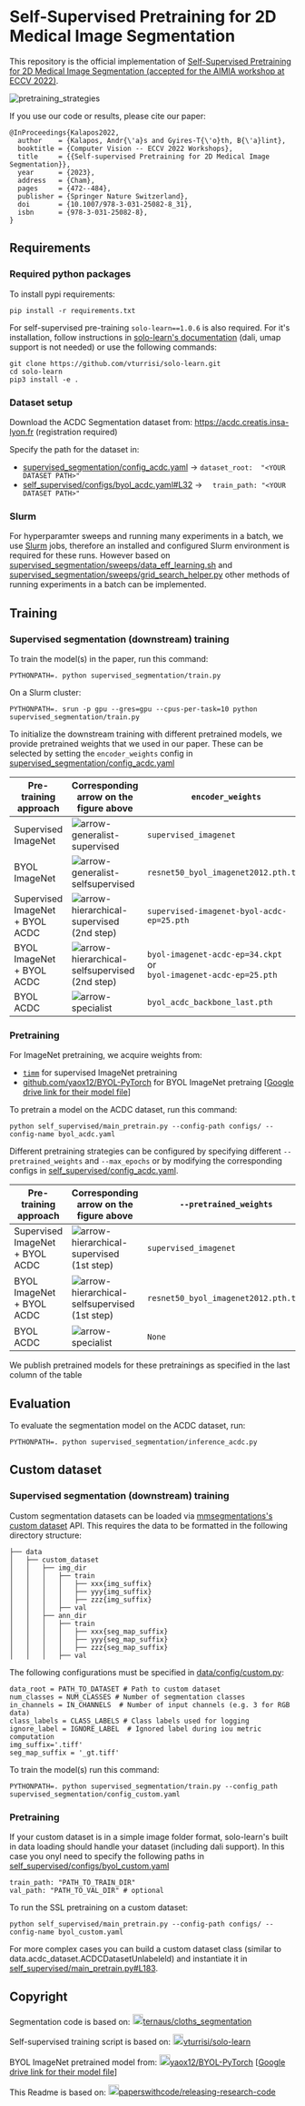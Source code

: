 # Self-Supervised Pretraining for 2D Medical Image Segmentation

This repository is the official implementation of [Self-Supervised Pretraining for 2D Medical Image Segmentation (accepted for the AIMIA workshop at ECCV 2022)](https://doi.org/10.1007/978-3-031-25082-8_31). 

![pretraining_strategies](.github/pretraining_strategies.svg)

If you use our code or results, please cite our paper: 

```
@InProceedings{Kalapos2022,
  author    = {Kalapos, Andr{\'a}s and Gyires-T{\'o}th, B{\'a}lint},
  booktitle = {Computer Vision -- ECCV 2022 Workshops},
  title     = {{Self-supervised Pretraining for 2D Medical Image Segmentation}},
  year      = {2023},
  address   = {Cham},
  pages     = {472--484},
  publisher = {Springer Nature Switzerland},
  doi       = {10.1007/978-3-031-25082-8_31},
  isbn      = {978-3-031-25082-8},
}

```



## Requirements

### Required python packages

To install pypi requirements:

```setup
pip install -r requirements.txt
```

For self-supervised pre-training `solo-learn==1.0.6` is also required. For it's installation, follow instructions in [solo-learn's documentation](https://solo-learn.readthedocs.io/en/latest/start/install.html) (dali, umap support is not needed) or use the following commands: 

```
git clone https://github.com/vturrisi/solo-learn.git
cd solo-learn
pip3 install -e .
```

### Dataset setup

Download the ACDC Segmentation dataset from: https://acdc.creatis.insa-lyon.fr (registration required)

Specify the path for the dataset in:

- [supervised_segmentation/config_acdc.yaml](supervised_segmentation/config_acdc.yaml) -> `dataset_root:  "<YOUR DATASET PATH>"`
- [self_supervised/configs/byol_acdc.yaml#L32](self_supervised/configs/byol_acdc.yaml#L32) -> `  train_path: "<YOUR DATASET PATH>"`

### Slurm

For hyperparamter sweeps and running many experiments in a batch, we use [Slurm](https://slurm.schedmd.com/documentation.html) jobs, therefore an installed and configured Slurm environment is required for these runs. However based on [supervised_segmentation/sweeps/data_eff_learning.sh](supervised_segmentation/sweeps/data_eff_learning.sh) and [supervised_segmentation/sweeps/grid_search_helper.py](supervised_segmentation/sweeps/grid_search_helper.py) other methods of running experiments in a batch can be implemented. 



## Training

### Supervised segmentation (downstream) training 

To train the model(s) in the paper, run this command: 

```
PYTHONPATH=. python supervised_segmentation/train.py
```

On a Slurm cluster:

```
PYTHONPATH=. srun -p gpu --gres=gpu --cpus-per-task=10 python supervised_segmentation/train.py
```

To initialize the downstream training with different pretrained models, we provide pretrained weights that we used in our paper. These can be selected by setting the `encoder_weights` config in [supervised_segmentation/config_acdc.yaml](supervised_segmentation/config_acdc.yaml)

| Pre-training approach           | Corresponding arrow on the figure above                      | `encoder_weights`                                            |
| ------------------------------- | ------------------------------------------------------------ | ------------------------------------------------------------ |
| Supervised ImageNet             | ![arrow-generalist-supervised](.github/arrow-generalist-supervised.svg) | `supervised_imagenet`                                        |
| BYOL ImageNet                   | ![arrow-generalist-selfsupervised](.github/arrow-generalist-selfsupervised.svg) | `resnet50_byol_imagenet2012.pth.tar`                         |
| Supervised ImageNet + BYOL ACDC | ![arrow-hierarchical-supervised](.github/arrow-hierarchical-supervised.svg) (2nd step) | `supervised-imagenet-byol-acdc-ep=25.pth` |
| BYOL ImageNet + BYOL ACDC       | ![arrow-hierarchical-selfsupervised](.github/arrow-hierarchical-selfsupervised.svg) (2nd step) | `byol-imagenet-acdc-ep=34.ckpt`<br />or <br />`byol-imagenet-acdc-ep=25.pth` |
| BYOL ACDC                       | ![arrow-specialist](.github/arrow-specialist.svg)            | `byol_acdc_backbone_last.pth`                                |

### Pretraining

For ImageNet pretraining, we acquire weights from:

- [`timm`](https://github.com/rwightman/pytorch-image-models) for supervised ImageNet pretraining
- [github.com/yaox12/BYOL-PyTorch](https://github.com/yaox12/BYOL-PyTorch) for BYOL ImageNet pretraing [[Google drive link for their model file](https://drive.google.com/file/d/1TLZHDbV-qQlLjkR8P0LZaxzwEE6O_7g1/view?usp=sharing)]

To pretrain a model on the ACDC dataset, run this command: 

```
python self_supervised/main_pretrain.py --config-path configs/ --config-name byol_acdc.yaml
```

Different pretraining strategies can be configured by specifying different `--pretrained_weights` and `--max_epochs` or by modifying the corresponding configs in [self_supervised/config_acdc.yaml]().

| Pre-training approach           | Corresponding arrow on the figure above                      | `--pretrained_weights`               | `--max_epochs` | Published pretrained model <br /> [[models.zip](https://github.com/kaland313/SSL-MedSeg/releases/download/v1.0/models.zip)]|
| ------------------------------- | ------------------------------------------------------------ | ------------------------------------ | -------------- | ------------------------------------------------------------ |
| Supervised ImageNet + BYOL ACDC | ![arrow-hierarchical-supervised](.github/arrow-hierarchical-supervised.svg)(1st step) | `supervised_imagenet`                | 25             | `models/supervised-imagenet-byol-acdc-ep=25.pth` |
| BYOL ImageNet + BYOL ACDC       | ![arrow-hierarchical-selfsupervised](.github/arrow-hierarchical-selfsupervised.svg) (1st step) | `resnet50_byol_imagenet2012.pth.tar` | 25             | `models/byol-imagenet-acdc-ep=34.ckpt`<br />and  <br />`models/byol-imagenet-acdc-ep=25.pth` |
| BYOL ACDC                       | ![arrow-specialist](.github/arrow-specialist.svg)            | `None`                               | 400            | `models/byol_acdc_backbone_last.pth`                         |

We publish pretrained models for these pretrainings as specified in the last column of the table

## Evaluation

To evaluate the segmentation model on the ACDC dataset, run:

```eval
PYTHONPATH=. python supervised_segmentation/inference_acdc.py
```

## Custom dataset
### Supervised segmentation (downstream) training
Custom segmentation datasets can be loaded via [mmsegmentations's custom dataset](https://mmsegmentation.readthedocs.io/en/latest/api.html#mmseg.datasets.CustomDataset) API. This requires the data to be formatted in the following directory structure:

```
├── data
│   ├── custom_dataset
│   │   ├── img_dir
│   │   │   ├── train
│   │   │   │   ├── xxx{img_suffix}
│   │   │   │   ├── yyy{img_suffix}
│   │   │   │   ├── zzz{img_suffix}
│   │   │   ├── val
│   │   ├── ann_dir
│   │   │   ├── train
│   │   │   │   ├── xxx{seg_map_suffix}
│   │   │   │   ├── yyy{seg_map_suffix}
│   │   │   │   ├── zzz{seg_map_suffix}
│   │   │   ├── val
```

The following configurations must be specified in [data/config/custom.py](data/config/custom.py):

```
data_root = PATH_TO_DATASET # Path to custom dataset
num_classes = NUM_CLASSES # Number of segmentation classes 
in_channels = IN_CHANNELS  # Number of input channels (e.g. 3 for RGB data)
class_labels = CLASS_LABELS # Class labels used for logging
ignore_label = IGNORE_LABEL  # Ignored label during iou metric computation
img_suffix='.tiff'
seg_map_suffix = '_gt.tiff'
```

To train the model(s) run this command: 

```
PYTHONPATH=. python supervised_segmentation/train.py --config_path supervised_segmentation/config_custom.yaml
```
### Pretraining
If your custom dataset is in a simple image folder format, solo-learn's built in data loading should handle your dataset (including dali support). In this case you onyl need to specify the following paths in [self_supervised/configs/byol_custom.yaml](self_supervised/configs/byol_custom.yaml)

```
train_path: "PATH_TO_TRAIN_DIR"
val_path: "PATH_TO_VAL_DIR" # optional
```

To run the SSL pretraining on a custom dataset:
```
python self_supervised/main_pretrain.py --config-path configs/ --config-name byol_custom.yaml
```

For more complex cases you can build a custom dataset class (similar to data.acdc_dataset.ACDCDatasetUnlabeleld) and instantiate it in [self_supervised/main_pretrain.py#L183](self_supervised/main_pretrain.py#L183). 

## Copyright 

Segmentation code is based on: [<img src="https://github.githubassets.com/pinned-octocat.svg" style="height:14pt;" />ternaus/cloths_segmentation](https://github.com/ternaus/cloths_segmentation)

Self-supervised training script is based on: [<img src="https://github.githubassets.com/pinned-octocat.svg" style="height:14pt;" />vturrisi/solo-learn](https://github.com/vturrisi/solo-learn)

BYOL ImageNet pretrained model from: [<img src="https://github.githubassets.com/pinned-octocat.svg" style="height:14pt;" />yaox12/BYOL-PyTorch](https://github.com/yaox12/BYOL-PyTorch) [[Google drive link for their model file](https://drive.google.com/file/d/1TLZHDbV-qQlLjkR8P0LZaxzwEE6O_7g1/view?usp=sharing)]

This Readme is based on: [<img src="https://github.githubassets.com/pinned-octocat.svg" style="height:14pt;" />paperswithcode/releasing-research-code]( https://github.com/paperswithcode/releasing-research-code/blob/master/templates/README.md)

